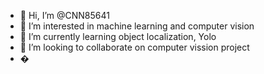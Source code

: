 - 👋 Hi, I’m @CNN85641
- 👀 I’m interested in machine learning and computer vision
- 🌱 I’m currently learning object localization, Yolo
- 💞️ I’m looking to collaborate on computer vission project 
- �

<!---
CNN85641/CNN85641 is a ✨ special ✨ repository because its `README.md` (this file) appears on your GitHub profile.
You can click the Preview link to take a look at your changes.
--->
